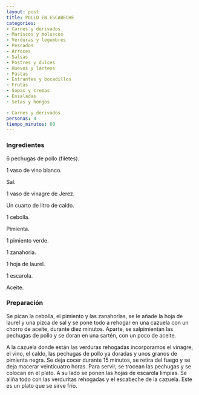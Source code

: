 ```yaml
---
layout: post
title: POLLO EN ESCABECHE
categories:
- Carnes y derivados
- Mariscos y moluscos
- Verduras y legumbres
- Pescados
- Arroces
- Salsas
- Postres y dulces
- Huevos y lacteos
- Pastas
- Entrantes y bocadillos
- Frutas
- Sopas y cremas
- Ensaladas
- Setas y hongos

- Carnes y derivados
personas: 4 
tiempo_minutos: 60 
---
```

<h3>Ingredientes</h3>
6 pechugas de pollo (filetes).

1 vaso de vino blanco.

Sal.

1 vaso de vinagre de Jerez.

Un cuarto de litro de caldo.

1 cebolla.

Pimienta.

1 pimiento verde.

1 zanahoria.

1 hoja de laurel.

1 escarola.

Aceite.

<h3>Preparación</h3>
Se pican la cebolla, el pimiento y las zanahorias, se le añade la hoja de laurel y una pizca de sal y se pone todo a rehogar en una cazuela con un chorro de aceite, durante diez minutos. Aparte, se salpimientan las pechugas de pollo y se doran en una sartén, con un poco de aceite.

A la cazuela donde están las verduras rehogadas incorporamos el vinagre, el vino, el caldo, las pechugas de pollo ya doradas y unos granos de pimienta negra. Se deja cocer durante 15 minutos, se retira del fuego y se deja macerar veinticuatro horas. Para servir, se trocean las pechugas y se colocan en el plato. A su lado se ponen las hojas de escarola limpias. Se aliña todo con las verduritas rehogadas y el escabeche de la cazuela. Este es un plato que se sirve frío.

